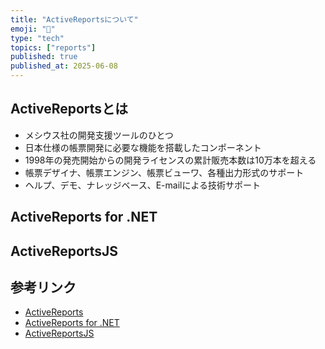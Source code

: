 ```yaml
---
title: "ActiveReportsについて"
emoji: "📝"
type: "tech"
topics: ["reports"]
published: true
published_at: 2025-06-08
---
```


## ActiveReportsとは

- メシウス社の開発支援ツールのひとつ
- 日本仕様の帳票開発に必要な機能を搭載したコンポーネント
- 1998年の発売開始からの開発ライセンスの累計販売本数は10万本を超える
- 帳票デザイナ、帳票エンジン、帳票ビューワ、各種出力形式のサポート
- ヘルプ、デモ、ナレッジベース、E-mailによる技術サポート

## ActiveReports for .NET

## ActiveReportsJS

## 参考リンク

- [ActiveReports](https://developer.mescius.jp/reporting)
- [ActiveReports for .NET](https://developer.mescius.jp/activereports)
- [ActiveReportsJS](https://developer.mescius.jp/activereportsjs)
